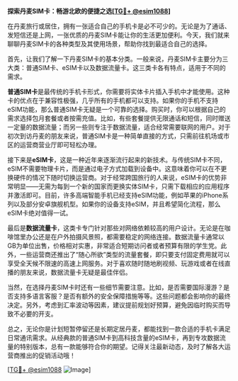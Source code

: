 **探索丹麦SIM卡：畅游北欧的便捷之选[[TG💪+ @esim1088](https://t.me/s/esim1088)]**

在丹麦旅行或居住，拥有一张适合自己的手机卡是必不可少的。无论是为了通话、发短信还是上网，一张优质的丹麦SIM卡能让你的生活更加便利。今天，我们就来聊聊丹麦SIM卡的各种类型及其使用场景，帮助你找到最适合自己的选择。

首先，让我们了解一下丹麦SIM卡的基本分类。一般来说，丹麦SIM卡主要分为三大类：普通SIM卡、eSIM卡以及数据流量卡。这三类卡各有特点，适用于不同的需求。

**普通SIM卡**是最传统的手机卡形式，你需要将实体卡片插入手机中才能使用。这种卡的优点在于兼容性极强，几乎所有的手机都可以支持。如果你的手机不支持eSIM功能，那么普通SIM卡无疑是一个可靠的选择。购买时，你可以根据自己的需求选择包月套餐或者按需充值。比如，有些套餐提供无限通话和短信，同时赠送一定量的数据流量；而另一些则专注于数据流量，适合经常需要联网的用户。对于初次到访丹麦的朋友来说，普通SIM卡是一种简单直接的方式，只需前往机场或市区的运营商营业厅即可轻松办理。

接下来是**eSIM卡**，这是一种近年来逐渐流行起来的新技术。与传统SIM卡不同，eSIM不需要物理卡片，而是通过电子方式加载到设备中。这意味着你可以在不更换硬件的情况下随时切换运营商。对于经常跨国旅行的人来说，eSIM卡的优势非常明显——无需为每到一个新的国家而更换实体SIM卡，只需下载相应的应用程序并激活即可。目前，许多高端智能手机已经支持eSIM功能，例如苹果的iPhone系列以及部分安卓旗舰机型。如果你的设备支持eSIM，并且希望简化流程，那么eSIM卡绝对值得一试。

最后是**数据流量卡**，这类卡专门针对那些对网络依赖较高的用户设计。无论是在咖啡馆里办公还是在户外拍摄风景照，都需要稳定的网络连接。数据流量卡通常以GB为单位出售，价格相对实惠，非常适合短期访问者或者预算有限的学生党。此外，一些运营商还推出了“随心所欲”类型的流量套餐，即只要支付固定费用就可以享受全天候不限速的高速上网服务。对于喜欢随时随地刷视频、玩游戏或者在线直播的朋友来说，数据流量卡无疑是最佳伴侣。

当然，在选择丹麦SIM卡时还有一些细节需要注意。比如，是否需要国际漫游？是否支持多语言客服？是否有额外的安全保障措施等等。这些问题都会影响你的最终决定。另外，考虑到汇率波动等因素，建议提前规划好预算，避免因临时购买而导致不必要的开支。

总之，无论你是计划短暂停留还是长期定居丹麦，都能找到一款合适的手机卡满足日常通讯需求。从经典款的普通SIM卡到高科技含量的eSIM卡，再到专攻数据流量的特别版本，总有一款能够符合你的期望。记得关注最新动态，及时了解各大运营商推出的促销活动哦！

[[TG💪+ @esim1088](https://t.me/s/esim1088) ![Image](https://i.postimg.cc/4NQfJmqS/Snipaste-2025-05-13-00-14-12.png)]